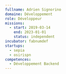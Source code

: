 ```yaml
---
fullname: Adrien Signorino
domaine: Développement
role: Développeur
missions:
  - start: 2019-03-14
    end: 2023-01-01
    status: independent
incubator: fabnumdef
startups:
  - sepia
  - osirispn
competences:
  - Développement Backend
---
```

